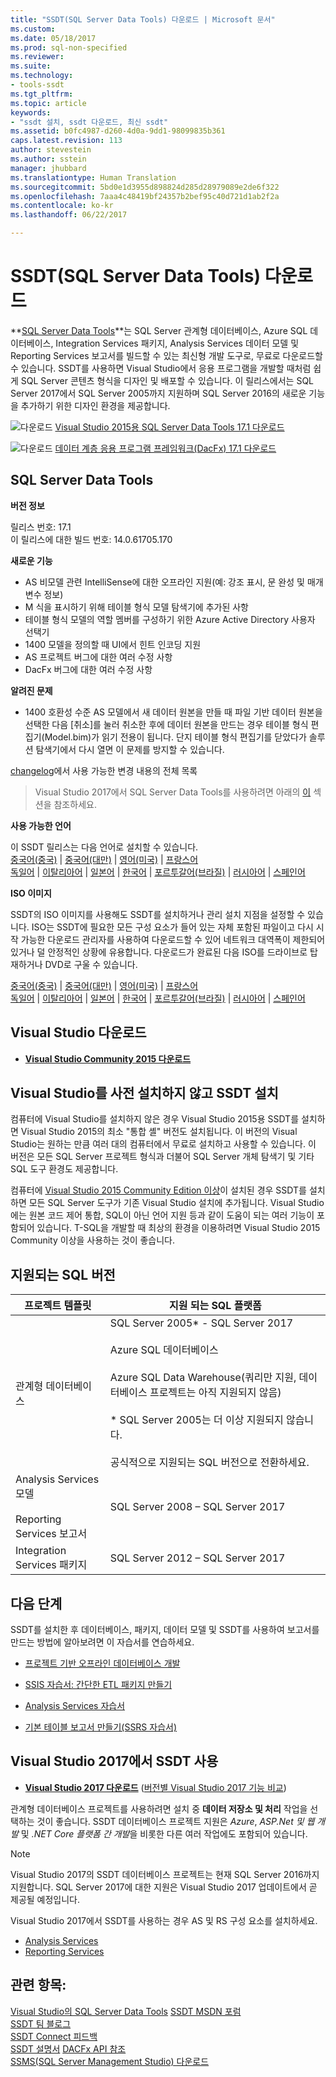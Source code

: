 ```yaml
---
title: "SSDT(SQL Server Data Tools) 다운로드 | Microsoft 문서"
ms.custom: 
ms.date: 05/18/2017
ms.prod: sql-non-specified
ms.reviewer: 
ms.suite: 
ms.technology:
- tools-ssdt
ms.tgt_pltfrm: 
ms.topic: article
keywords:
- "ssdt 설치, ssdt 다운로드, 최신 ssdt"
ms.assetid: b0fc4987-d260-4d0a-9dd1-98099835b361
caps.latest.revision: 113
author: stevestein
ms.author: sstein
manager: jhubbard
ms.translationtype: Human Translation
ms.sourcegitcommit: 5bd0e1d3955d898824d285d28979089e2de6f322
ms.openlocfilehash: 7aaa4c48419bf24357b2bef95c40d721d1ab2f2a
ms.contentlocale: ko-kr
ms.lasthandoff: 06/22/2017

---
```

<a id="download-sql-server-data-tools-ssdt" class="xliff"></a>

# SSDT(SQL Server Data Tools) 다운로드

**[SQL Server Data Tools](https://msdn.microsoft.com/mt186501)**는 SQL Server 관계형 데이터베이스, Azure SQL 데이터베이스, Integration Services 패키지, Analysis Services 데이터 모델 및 Reporting Services 보고서를 빌드할 수 있는 최신형 개발 도구로, 무료로 다운로드할 수 있습니다. SSDT를 사용하면 Visual Studio에서 응용 프로그램을 개발할 때처럼 쉽게 SQL Server 콘텐츠 형식을 디자인 및 배포할 수 있습니다. 이 릴리스에서는 SQL Server 2017에서 SQL Server 2005까지 지원하며 SQL Server 2016의 새로운 기능을 추가하기 위한 디자인 환경을 제공합니다.  
    
    
![다운로드](../ssdt/media/download.png) [Visual Studio 2015용 SQL Server Data Tools 17.1 다운로드](https://go.microsoft.com/fwlink/?linkid=849393)

![다운로드](../ssdt/media/download.png) [데이터 계층 응용 프로그램 프레임워크(DacFx) 17.1 다운로드](https://www.microsoft.com/download/details.aspx?id=55255)

<a id="sql-server-data-tools" class="xliff"></a>

## SQL Server Data Tools   
**버전 정보**  
  
릴리스 번호: 17.1  
이 릴리스에 대한 빌드 번호: 14.0.61705.170
  
 **새로운 기능**
 - AS 비모델 관련 IntelliSense에 대한 오프라인 지원(예: 강조 표시, 문 완성 및 매개 변수 정보)
 - M 식을 표시하기 위해 테이블 형식 모델 탐색기에 추가된 사항
 - 테이블 형식 모델의 역할 멤버를 구성하기 위한 Azure Active Directory 사용자 선택기
 - 1400 모델을 정의할 때 UI에서 힌트 인코딩 지원
 - AS 프로젝트 버그에 대한 여러 수정 사항
 - DacFx 버그에 대한 여러 수정 사항

 **알려진 문제**
 - 1400 호환성 수준 AS 모델에서 새 데이터 원본을 만들 때 파일 기반 데이터 원본을 선택한 다음 [취소]를 눌러 취소한 후에 데이터 원본을 만드는 경우 테이블 형식 편집기(Model.bim)가 읽기 전용이 됩니다. 단지 테이블 형식 편집기를 닫았다가 솔루션 탐색기에서 다시 열면 이 문제를 방지할 수 있습니다.

[changelog](changelog-for-sql-server-data-tools-ssdt.md)에서 사용 가능한 변경 내용의 전체 목록

 > Visual Studio 2017에서 SQL Server Data Tools를 사용하려면 아래의 [이](#use-ssdt-in-visual-studio-2017) 섹션을 참조하세요.

  **사용 가능한 언어**  
  
 이 SSDT 릴리스는 다음 언어로 설치할 수 있습니다.  
[중국어(중국)]( https://go.microsoft.com/fwlink/?linkid=849393&clcid=0x804) | 
[중국어(대만)]( https://go.microsoft.com/fwlink/?linkid=849393&clcid=0x404) | 
[영어(미국)]( https://go.microsoft.com/fwlink/?linkid=849393&clcid=0x409) | 
[프랑스어]( https://go.microsoft.com/fwlink/?linkid=849393&clcid=0x40c)  
[독일어]( https://go.microsoft.com/fwlink/?linkid=849393&clcid=0x407) | 
[이탈리아어]( https://go.microsoft.com/fwlink/?linkid=849393&clcid=0x410) | 
[일본어]( https://go.microsoft.com/fwlink/?linkid=849393&clcid=0x411) | 
[한국어]( https://go.microsoft.com/fwlink/?linkid=849393&clcid=0x412) | 
[포르투갈어(브라질)]( https://go.microsoft.com/fwlink/?linkid=849393&clcid=0x416) | 
[러시아어]( https://go.microsoft.com/fwlink/?linkid=849393&clcid=0x419) | 
[스페인어]( https://go.microsoft.com/fwlink/?linkid=849393&clcid=0x40a)  

**ISO 이미지**

SSDT의 ISO 이미지를 사용해도 SSDT를 설치하거나 관리 설치 지점을 설정할 수 있습니다. ISO는 SSDT에 필요한 모든 구성 요소가 들어 있는 자체 포함된 파일이고 다시 시작 가능한 다운로드 관리자를 사용하여 다운로드할 수 있어 네트워크 대역폭이 제한되어 있거나 덜 안정적인 상황에 유용합니다. 다운로드가 완료된 다음 ISO를 드라이브로 탑재하거나 DVD로 구울 수 있습니다.

[중국어(중국)]( https://go.microsoft.com/fwlink/?linkid=849399&clcid=0x804) |
[중국어(대만)]( https://go.microsoft.com/fwlink/?linkid=849399&clcid=0x404) |
[영어(미국)]( https://go.microsoft.com/fwlink/?linkid=849399&clcid=0x409) |
[프랑스어]( https://go.microsoft.com/fwlink/?linkid=849399&clcid=0x40c)  
[독일어]( https://go.microsoft.com/fwlink/?linkid=849399&clcid=0x407) |
[이탈리아어]( https://go.microsoft.com/fwlink/?linkid=849399&clcid=0x410) |
[일본어]( https://go.microsoft.com/fwlink/?linkid=849399&clcid=0x411) |
[한국어]( https://go.microsoft.com/fwlink/?linkid=849399&clcid=0x412) |
[포르투갈어(브라질)]( https://go.microsoft.com/fwlink/?linkid=849399&clcid=0x416) |
[러시아어]( https://go.microsoft.com/fwlink/?linkid=849399&clcid=0x419) |
[스페인어]( https://go.microsoft.com/fwlink/?linkid=849399&clcid=0x40a)

<a id="download-visual-studio" class="xliff"></a>

## Visual Studio 다운로드

* [**Visual Studio Community 2015 다운로드**](https://www.visualstudio.com/products/visual-studio-community-vs.aspx)

<a id="installing-ssdt-without-visual-studio-pre-installed" class="xliff"></a>

## Visual Studio를 사전 설치하지 않고 SSDT 설치

컴퓨터에 Visual Studio를 설치하지 않은 경우 Visual Studio 2015용 SSDT를 설치하면 Visual Studio 2015의 최소 "통합 셸" 버전도 설치됩니다. 이 버전의 Visual Studio는 원하는 만큼 여러 대의 컴퓨터에서 무료로 설치하고 사용할 수 있습니다. 이 버전은 모든 SQL Server 프로젝트 형식과 더불어 SQL Server 개체 탐색기 및 기타 SQL 도구 환경도 제공합니다.

컴퓨터에 [Visual Studio 2015 Community Edition 이상](https://www.visualstudio.com/products/visual-studio-community-vs.aspx)이 설치된 경우 SSDT를 설치하면 모든 SQL Server 도구가 기존 Visual Studio 설치에 추가됩니다. Visual Studio에는 원본 코드 제어 통합, SQL이 아닌 언어 지원 등과 같이 도움이 되는 여러 기능이 포함되어 있습니다. T-SQL을 개발할 때 최상의 환경을 이용하려면 Visual Studio 2015 Community 이상을 사용하는 것이 좋습니다.

<a id="supported-sql-versions" class="xliff"></a>

## 지원되는 SQL 버전
  
|프로젝트 템플릿|지원 되는 SQL 플랫폼|  
|-------------------|--------------------|  
관계형 데이터베이스|  SQL Server 2005* - SQL Server 2017 <br /><br />Azure SQL 데이터베이스<br /><br />Azure SQL Data Warehouse(쿼리만 지원, 데이터베이스 프로젝트는 아직 지원되지 않음)<br /><br />  * SQL Server 2005는 더 이상 지원되지 않습니다.<br /><br /> 공식적으로 지원되는 SQL 버전으로 전환하세요.|
  |Analysis Services 모델<br /><br />Reporting Services 보고서 | SQL Server 2008 – SQL Server 2017|
  |Integration Services 패키지| SQL Server 2012 – SQL Server 2017    |
  
<a id="next-steps" class="xliff"></a>

## 다음 단계  
SSDT를 설치한 후 데이터베이스, 패키지, 데이터 모델 및 SSDT를 사용하여 보고서를 만드는 방법에 알아보려면 이 자습서를 연습하세요.  
  
-   [프로젝트 기반 오프라인 데이터베이스 개발](https://msdn.microsoft.com/library/hh272702(v=vs.103).aspx)  
  
-   [SSIS 자습서: 간단한 ETL 패키지 만들기](https://msdn.microsoft.com/library/ms169917.aspx)  
  
-   [Analysis Services 자습서](https://msdn.microsoft.com/library/hh231701.aspx)  
  
-   [기본 테이블 보고서 만들기(SSRS 자습서)](https://msdn.microsoft.com/library/ms167305.aspx)  
  
<a id="use-ssdt-in-visual-studio-2017" class="xliff"></a>

## Visual Studio 2017에서 SSDT 사용 

* [**Visual Studio 2017 다운로드**](https://www.visualstudio.com/) ([버전별 Visual Studio 2017 기능 비교](https://www.visualstudio.com/vs/compare/))

관계형 데이터베이스 프로젝트를 사용하려면 설치 중 **데이터 저장소 및 처리** 작업을 선택하는 것이 좋습니다. SSDT 데이터베이스 프로젝트 지원은 *Azure*, *ASP.Net 및 웹 개발* 및 *.NET Core 플랫폼 간 개발*을 비롯한 다른 여러 작업에도 포함되어 있습니다.

> [!NOTE]
> Visual Studio 2017의 SSDT 데이터베이스 프로젝트는 현재 SQL Server 2016까지 지원합니다.  SQL Server 2017에 대한 지원은 Visual Studio 2017 업데이트에서 곧 제공될 예정입니다.

Visual Studio 2017에서 SSDT를 사용하는 경우 AS 및 RS 구성 요소를 설치하세요.
* [Analysis Services](https://marketplace.visualstudio.com/items?itemName=ProBITools.MicrosoftAnalysisServicesModelingProjects)
* [Reporting Services](https://marketplace.visualstudio.com/items?itemName=ProBITools.MicrosoftReportProjectsforVisualStudio)


<a id="see-also" class="xliff"></a>

## 관련 항목:  
[Visual Studio의 SQL Server Data Tools](https://msdn.microsoft.com/library/hh272686(v=vs.103).aspx)  
[SSDT MSDN 포럼](https://social.msdn.microsoft.com/Forums/sqlserver/home?forum=ssdt)  
[SSDT 팀 블로그](http://blogs.msdn.com/b/ssdt/)  
[SSDT Connect 피드백](https://connect.microsoft.com/SQLServer/Feedback)  
[SSDT 설명서](https://msdn.microsoft.com/library/hh272686(v=vs.103).aspx)  
[DACFx API 참조](https://msdn.microsoft.com/library/dn645454.aspx)  
[SSMS(SQL Server Management Studio) 다운로드](../ssms/download-sql-server-management-studio-ssms.md)  

